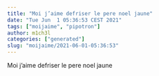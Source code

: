 ```yaml
---
title: "Moi j’aime defriser le pere noel jaune"
date: "Tue Jun  1 05:36:53 CEST 2021"
tags: ["moijaime", "pipotron"]
author: m1ch3l
categories: ["generated"]
slug: "moijaime/2021-06-01-05:36:53"
---
```


Moi j’aime defriser le pere noel jaune
